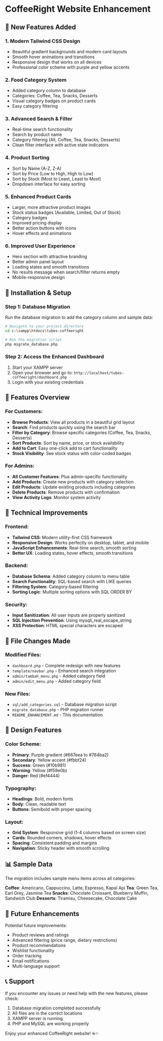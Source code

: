 # CoffeeRight Website Enhancement

## 🎨 New Features Added

### 1. **Modern Tailwind CSS Design**
- Beautiful gradient backgrounds and modern card layouts
- Smooth hover animations and transitions
- Responsive design that works on all devices
- Professional color scheme with purple and yellow accents

### 2. **Food Category System**
- Added category column to database
- Categories: Coffee, Tea, Snacks, Desserts
- Visual category badges on product cards
- Easy category filtering

### 3. **Advanced Search & Filter**
- Real-time search functionality
- Search by product name
- Category filtering (All, Coffee, Tea, Snacks, Desserts)
- Clean filter interface with active state indicators

### 4. **Product Sorting**
- Sort by Name (A-Z, Z-A)
- Sort by Price (Low to High, High to Low)
- Sort by Stock (Most to Least, Least to Most)
- Dropdown interface for easy sorting

### 5. **Enhanced Product Cards**
- Larger, more attractive product images
- Stock status badges (Available, Limited, Out of Stock)
- Category badges
- Improved pricing display
- Better action buttons with icons
- Hover effects and animations

### 6. **Improved User Experience**
- Hero section with attractive branding
- Better admin panel layout
- Loading states and smooth transitions
- No results message when search/filter returns empty
- Mobile-responsive design

## 🚀 Installation & Setup

### Step 1: Database Migration
Run the database migration to add the category column and sample data:

```bash
# Navigate to your project directory
cd c:\xampp\htdocs\tubes-coffeeright

# Run the migration script
php migrate_database.php
```

### Step 2: Access the Enhanced Dashboard
1. Start your XAMPP server
2. Open your browser and go to: `http://localhost/tubes-coffeeright/dashboard.php`
3. Login with your existing credentials

## 📱 Features Overview

### For Customers:
- **Browse Products**: View all products in a beautiful grid layout
- **Search**: Find products quickly using the search bar
- **Filter by Category**: Browse specific categories (Coffee, Tea, Snacks, Desserts)
- **Sort Products**: Sort by name, price, or stock availability
- **Add to Cart**: Easy one-click add to cart functionality
- **Stock Visibility**: See stock status with color-coded badges

### For Admins:
- **All Customer Features**: Plus admin-specific functionality
- **Add Products**: Create new products with category selection
- **Edit Products**: Update existing products including categories
- **Delete Products**: Remove products with confirmation
- **View Activity Logs**: Monitor system activity

## 🎯 Technical Improvements

### Frontend:
- **Tailwind CSS**: Modern utility-first CSS framework
- **Responsive Design**: Works perfectly on desktop, tablet, and mobile
- **JavaScript Enhancements**: Real-time search, smooth sorting
- **Better UX**: Loading states, hover effects, smooth transitions

### Backend:
- **Database Schema**: Added category column to menu table
- **Search Functionality**: SQL-based search with LIKE queries
- **Filtering System**: Category-based filtering
- **Sorting Logic**: Multiple sorting options with SQL ORDER BY

### Security:
- **Input Sanitization**: All user inputs are properly sanitized
- **SQL Injection Prevention**: Using mysqli_real_escape_string
- **XSS Protection**: HTML special characters are escaped

## 🔧 File Changes Made

### Modified Files:
- `dashboard.php` - Complete redesign with new features
- `template/navbar.php` - Enhanced search integration
- `admin/tambah_menu.php` - Added category field
- `admin/edit_menu.php` - Added category field

### New Files:
- `sql/add_categories.sql` - Database migration script
- `migrate_database.php` - PHP migration runner
- `README_ENHANCEMENT.md` - This documentation

## 🎨 Design Features

### Color Scheme:
- **Primary**: Purple gradient (#667eea to #764ba2)
- **Secondary**: Yellow accent (#fbbf24)
- **Success**: Green (#10b981)
- **Warning**: Yellow (#f59e0b)
- **Danger**: Red (#ef4444)

### Typography:
- **Headings**: Bold, modern fonts
- **Body**: Clean, readable text
- **Buttons**: Semibold with proper spacing

### Layout:
- **Grid System**: Responsive grid (1-4 columns based on screen size)
- **Cards**: Rounded corners, shadows, hover effects
- **Spacing**: Consistent padding and margins
- **Navigation**: Sticky header with smooth scrolling

## 📊 Sample Data

The migration includes sample menu items across all categories:

**Coffee**: Americano, Cappuccino, Latte, Espresso, Kapal Api
**Tea**: Green Tea, Earl Grey, Jasmine Tea
**Snacks**: Chocolate Croissant, Blueberry Muffin, Sandwich Club
**Desserts**: Tiramisu, Cheesecake, Chocolate Cake

## 🔮 Future Enhancements

Potential future improvements:
- Product reviews and ratings
- Advanced filtering (price range, dietary restrictions)
- Product recommendations
- Wishlist functionality
- Order tracking
- Email notifications
- Multi-language support

## 📞 Support

If you encounter any issues or need help with the new features, please check:
1. Database migration completed successfully
2. All files are in the correct locations
3. XAMPP server is running
4. PHP and MySQL are working properly

Enjoy your enhanced CoffeeRight website! ☕✨
